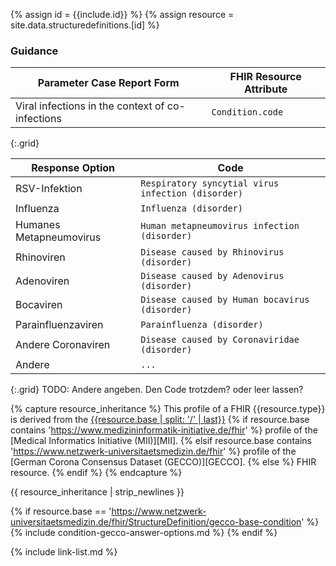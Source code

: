 
{% assign id = {{include.id}} %}
{% assign resource = site.data.structuredefinitions.[id] %}

### Guidance

| Parameter Case Report Form | FHIR Resource Attribute |
| -------------------------- | ----------------------- |
| Viral infections in the context of co-infections | `Condition.code` |
{:.grid}

| Response Option | Code |
| ------ | ---- |
| RSV-Infektion | `Respiratory syncytial virus infection (disorder)` |
| Influenza | `Influenza (disorder)` |
| Humanes Metapneumovirus | `Human metapneumovirus infection (disorder)` |
| Rhinoviren | `Disease caused by Rhinovirus (disorder)` |
| Adenoviren | `Disease caused by Adenovirus (disorder)` |
| Bocaviren | `Disease caused by Human bocavirus (disorder)` |
| Parainfluenzaviren | `Parainfluenza (disorder)` |
| Andere Coronaviren | `Disease caused by Coronaviridae (disorder)` |
| Andere | `...` |
{:.grid}
TODO: Andere angeben. Den Code trotzdem? oder leer lassen?


{% capture resource_inheritance %}
This profile of a FHIR {{resource.type}} is derived from the [{{resource.base | split: '/' | last}}]({{resource.base}})
{% if resource.base contains 'https://www.medizininformatik-initiative.de/fhir' %}
 profile of the [Medical Informatics Initiative (MII)][MII].
{% elsif resource.base contains 'https://www.netzwerk-universitaetsmedizin.de/fhir' %}
 profile of the [German Corona Consensus Dataset (GECCO)][GECCO].
{% else %}
 FHIR resource.
{% endif %}
{% endcapture %}

{{ resource_inheritance | strip_newlines }}

{% if resource.base == 'https://www.netzwerk-universitaetsmedizin.de/fhir/StructureDefinition/gecco-base-condition' %}
{% include condition-gecco-answer-options.md %}
{% endif %}

{% include link-list.md %}

